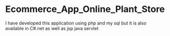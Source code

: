 # Ecommerce_App_Online_Plant_Store
I have developed this application using php and my sql but it is also available in C#.net as well as jsp java servlet

